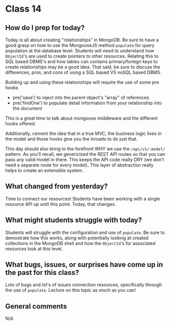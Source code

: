 # Class 14

## How do I prep for today?
Today is all about creating "relationships" in MongoDB.  Be sure to have a good grasp on how to use the MongooseJS method `populate` for query population at the database level.  Students will need to understand how `ObjectId`'s are used to create pointers to other resources.  Relating this to SQL based DBMS's and how tables can contains primary/foriegn keys to create relationships may be a good idea.  That said, be sure to discuss the differences, pros, and cons of using a SQL based VS noSQL based DBMS.

Building up and using these relationships will require the use of some pre hooks

- pre('save') to inject into the parent object's "array" of references
- pre('findOne') to populate detail information from your relationship into the document

This is a great time to talk about mongoose middleware and the different hooks offered.

Additionally, cement the idea that in a true MVC, the business logic lives in the model and those hooks give you the inroads to do just that.

This day should also bring to the forefront WHY we use the `/api/v1/:model/` pattern. As you'll recall, we genericized the REST API routes so that you can pass any valid model in there.  This keeps the API code really DRY (we don't need a separate route for every model).  This layer of abstraction really helps to create an extensible system.

## What changed from yesterday? 
Time to connect our resources!  Students have been working with a single resource API up until this point.  Today, that changes.

## What might students struggle with today? 
Students will struggle with the configuration and use of `populate`.  Be sure to demostrate how this works, along with potentially looking at created collections in the MongoDB shell and how the `ObjectId`'s for associated resources look at this level.

## What bugs, issues, or surprises have come up in the past for this class?
Lots of bugs and lot's of issues connection resources, specifically through the use of `populate`.  Lecture on this topic as much as you can!

## General comments
N/A
